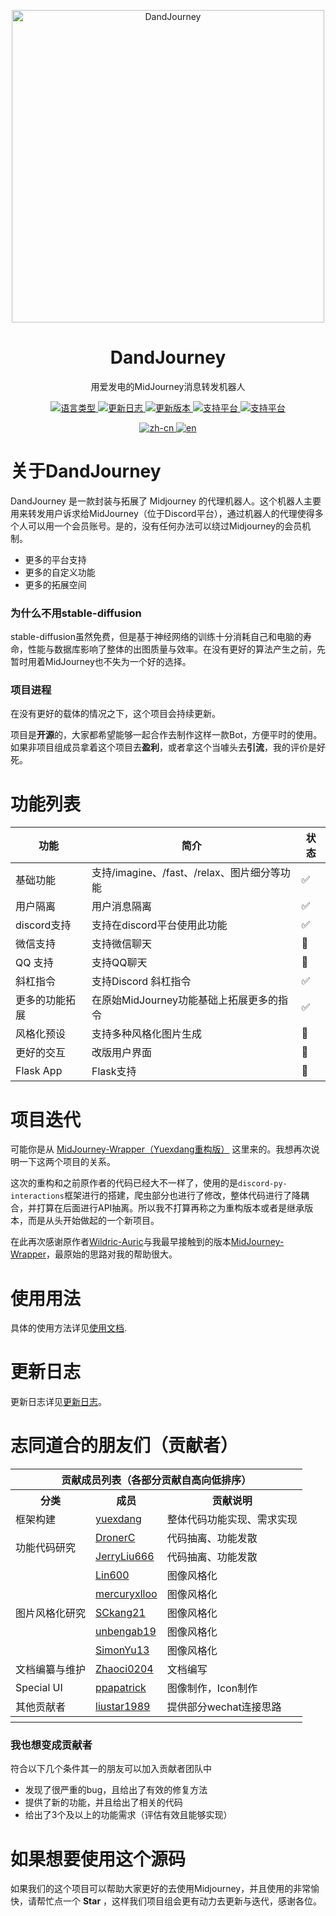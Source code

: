<p align="center">
  <img width="500" src="https://user-images.githubusercontent.com/56034408/233843417-32cdc382-88db-4e9e-8d63-272b19d2d5c6.png" alt="DandJourney">

  <h1 align="center">DandJourney</h1>
  <p align="center"> 用爱发电的MidJourney消息转发机器人 </p>
</p>

<p align="center">
  <a href="#">
    <img alt="语言类型" src="https://img.shields.io/badge/language-Python-blue?style=flat&logo=python&logoColor=white" />
  </a>
  <a href="https://github.com/yuexdang/DandJourneyOffline/blob/main/Doc/UpdateLogs.md">
    <img alt="更新日志" src="https://img.shields.io/badge/Update--Log-ClickHere-brightgreen?style=flat&logo=uploaded&logoColor=white" />
  </a>
  <a href="https://github.com/yuexdang/DandJourneyOffline/releases">
    <img alt="更新版本" src="https://img.shields.io/github/downloads/yuexdang/DandJourneyOffline/total.svg?style=flat&logo=docusign&logoColor=white" />
  </a>
  <a href="#">
    <img alt="支持平台" src="https://img.shields.io/badge/chat-discord-blue?style=flat&logo=discord&logoColor=white" />
  </a>
   <a href="#">
    <img alt="支持平台" src="https://img.shields.io/badge/chat-wechat-green?style=flat&logo=wechat&logoColor=white" />
  </a>
</p>

<p align="center">
  <a href="#">
    <img alt="zh-cn" src="https://img.shields.io/badge/-%E4%B8%AD%E6%96%87-blue" />
  </a> 
  <a href="https://github.com/yuexdang/DandJourneyOffline/blob/main/Doc/README_EN.md">
    <img alt="en" src="https://img.shields.io/badge/-ENGLISH-lightgrey" />
  </a> 
</p>

# 关于DandJourney

DandJourney 是一款封装与拓展了 Midjourney 的代理机器人。这个机器人主要用来转发用户诉求给MidJourney（位于Discord平台），通过机器人的代理使得多个人可以用一个会员账号。是的，没有任何办法可以绕过Midjourney的会员机制。

- 更多的平台支持
- 更多的自定义功能
- 更多的拓展空间

### 为什么不用stable-diffusion

stable-diffusion虽然免费，但是基于神经网络的训练十分消耗自己和电脑的寿命，性能与数据库影响了整体的出图质量与效率。在没有更好的算法产生之前，先暂时用着MidJourney也不失为一个好的选择。

### 项目进程

在没有更好的载体的情况之下，这个项目会持续更新。

项目是**开源**的，大家都希望能够一起合作去制作这样一款Bot，方便平时的使用。如果非项目组成员拿着这个项目去**盈利**，或者拿这个当噱头去**引流**，我的评价是好死。

# 功能列表
|  功能  | 简介 | 状态 |
|  ----  | ----  | ---- |
| 基础功能 | 支持/imagine、/fast、/relax、图片细分等功能 | ✅ |
| 用户隔离 | 用户消息隔离 | ✅ |
| discord支持  | 支持在discord平台使用此功能 | ✅ |
| 微信支持  | 支持微信聊天 | 🚧 |
| QQ 支持  | 支持QQ聊天 | 🚧 |
| 斜杠指令  | 支持Discord 斜杠指令 | ✅ |
| 更多的功能拓展 | 在原始MidJourney功能基础上拓展更多的指令 | ✅ |
| 风格化预设 | 支持多种风格化图片生成 | 🚧 |
| 更好的交互 | 改版用户界面 | 🚧 |
| Flask App | Flask支持 | 🚧 |

# 项目迭代

可能你是从 [MidJourney-Wrapper（Yuexdang重构版）](https://github.com/yuexdang/MidJourney-Wrapper) 这里来的。我想再次说明一下这两个项目的关系。

这次的重构和之前原作者的代码已经大不一样了，使用的是`discord-py-interactions`框架进行的搭建，爬虫部分也进行了修改，整体代码进行了降耦合，并打算在后面进行API抽离。所以我不打算再称之为重构版本或者是继承版本，而是从头开始做起的一个新项目。

在此再次感谢原作者[Wildric-Auric](https://github.com/Wildric-Auric)与我最早接触到的版本[MidJourney-Wrapper](https://github.com/Wildric-Auric/MidJourney-Wrapper)，最原始的思路对我的帮助很大。

# 使用用法

具体的使用方法详见[使用文档](https://github.com/yuexdang/DandJourneyOffline/blob/main/Doc/Usage.md).

# 更新日志

更新日志详见[更新日志](https://github.com/yuexdang/DandJourneyOffline/blob/main/Doc/UpdateLogs.md)。

# 志同道合的朋友们（贡献者）


<table>
<thead>
  <tr>
    <th colspan="3">贡献成员列表（各部分贡献自高向低排序）</th>
  </tr>
</thead>
<tbody>
  <tr>
    <th>分类</td>
    <th>成员</td>
    <th>贡献说明</td>
  </tr>
  <tr>
    <td>框架构建</td>
    <td><a href="https://github.com/yuexdang">yuexdang</a></td>
    <td>整体代码功能实现、需求实现</td>
  </tr>
  <tr>
    <td rowspan="2">功能代码研究</td>
    <td><a href="https://github.com/DronerC">DronerC</a></td>
    <td>代码抽离、功能发散</td>
  </tr>
  <tr>
    <td><a href="https://github.com/JerryLiu666">JerryLiu666</a></td>
    <td>代码抽离、功能发散</td>
  </tr>
  <tr>
    <td rowspan="5">图片风格化研究</td>
    <td><a href="https://github.com/Lin600">Lin600</a></td>
    <td>图像风格化</td>
  </tr>
  <tr>
    <td><a href="https://github.com/mercuryxlloo">mercuryxlloo</a></td>
    <td>图像风格化</td>
  </tr>
  <tr>
    <td><a href="https://github.com/SCkang21">SCkang21</a></td>
    <td>图像风格化</td>
  </tr>
  <tr>
    <td><a href="https://github.com/unbengab19">unbengab19</a></td>
    <td>图像风格化</td>
  </tr>
  <tr>
    <td><a href="https://github.com/SimonYu13">SimonYu13</a></td>
    <td>图像风格化</td>
  </tr>
  <tr>
    <td>文档编纂与维护</td>
    <td><a href="https://github.com/Zhaoci0204">Zhaoci0204</a></td>
    <td>文档编写</td>
  </tr>
  <tr>
    <td>Special UI</td>
    <td><a href="https://github.com/ppapatrick">ppapatrick</a></td>
    <td>图像制作，Icon制作</td>
  </tr>
  <tr>
    <td>其他贡献者</td>
    <td><a href="https://github.com/liustar1989">liustar1989</a></td>
    <td>提供部分wechat连接思路</td>
  </tr>
  <tr>
  <th></th>
  <th></th>
  <th></th>
  </tr>
</tbody>
</table>



### 我也想变成贡献者

符合以下几个条件其一的朋友可以加入贡献者团队中
- 发现了很严重的bug，且给出了有效的修复方法
- 提供了新的功能，并且给出了相关的代码
- 给出了3个及以上的功能需求（评估有效且能够实现）

# 如果想要使用这个源码

如果我们的这个项目可以帮助大家更好的去使用Midjourney，并且使用的非常愉快，请帮忙点一个 **Star** ，这样我们项目组会更有动力去更新与迭代，感谢各位。
